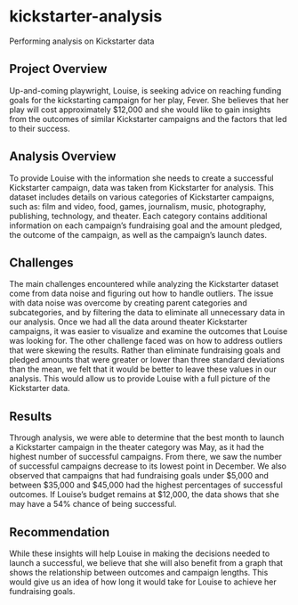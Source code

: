 # kickstarter-analysis
Performing analysis on Kickstarter data
## Project Overview
Up-and-coming playwright, Louise, is seeking advice on reaching funding goals for the kickstarting campaign for her play, Fever. She believes that her play will cost approximately $12,000 and she would like to gain insights from the outcomes of similar Kickstarter campaigns and the factors that led to their success. 
## Analysis Overview
To provide Louise with the information she needs to create a successful Kickstarter campaign, data was taken from Kickstarter for analysis. This dataset includes details on various categories of Kickstarter campaigns, such as: film and video, food, games, journalism, music, photography, publishing, technology, and theater. Each category contains additional information on each campaign’s fundraising goal and the amount pledged, the outcome of the campaign, as well as the campaign’s launch dates.

## Challenges
The main challenges encountered while analyzing the Kickstarter dataset come from data noise and figuring out how to handle outliers. The issue with data noise was overcome by creating parent categories and subcategories, and by filtering the data to eliminate all unnecessary data in our analysis. Once we had all the data around theater Kickstarter campaigns, it was easier to visualize and examine the outcomes that Louise was looking for.
The other challenge faced was on how to address outliers that were skewing the results. Rather than eliminate fundraising goals and pledged amounts that were greater or lower than three standard deviations than the mean, we felt that it would be better to leave these values in our analysis. This would allow us to provide Louise with a full picture of the Kickstarter data. 
## Results
Through analysis, we were able to determine that the best month to launch a Kickstarter campaign in the theater category was May, as it had the highest number of successful campaigns. From there, we saw the number of successful campaigns decrease to its lowest point in December. 
We also observed that campaigns that had fundraising goals under $5,000 and between $35,000 and $45,000 had the highest percentages of successful outcomes. If Louise’s budget remains at $12,000, the data shows that she may have a 54% chance of being successful.
## Recommendation
While these insights will help Louise in making the decisions needed to launch a successful, we believe that she will also benefit from a graph that shows the relationship between outcomes and campaign lengths. This would give us an idea of how long it would take for Louise to achieve her fundraising goals. 

